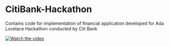 # CitiBank-Hackathon
Contains code for implementation of financial application developed for Ada Lovelace Hackathon conducted by Citi Bank

[![Watch the video](https://via.placeholder.com/600x300.png?text=Video+Thumbnail)]([https://your-canva-video-link](https://www.canva.com/design/DAGS5sWWCY8/MlLKvJ0cTNV-RBUhXzOSoQ/watch))
